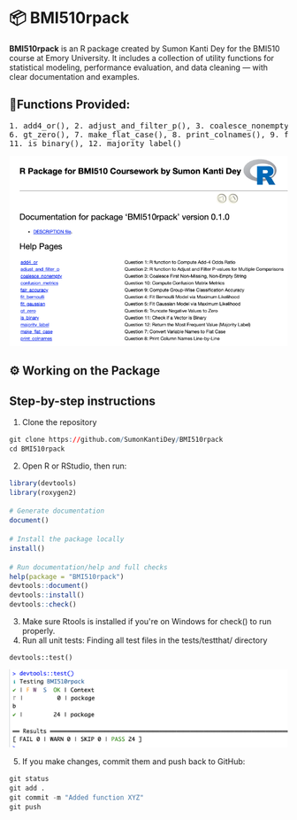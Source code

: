 # 📦 BMI510rpack

**BMI510rpack** is an R package created by Sumon Kanti Dey for the BMI510 course at Emory University. It includes a collection of utility functions for statistical modeling, performance evaluation, and data cleaning — with clear documentation and examples.


## 📌Functions Provided:
<pre>
1. add4_or(), 2. adjust_and_filter_p(), 3. coalesce_nonempty(), 4. fit_bernoulli(), 5. fit_gaussian(),
6. gt_zero(), 7. make_flat_case(), 8. print_colnames(), 9. fair_accuracy(), 10. confusion_metrics()
11. is_binary(), 12. majority_label()
</pre>
![unit_test](assets/img.png)

## ⚙️ Working on the Package

## Step-by-step instructions
1. Clone the repository
```r
git clone https://github.com/SumonKantiDey/BMI510rpack
cd BMI510rpack
```
2. Open R or RStudio, then run: 
```r
library(devtools)
library(roxygen2)

# Generate documentation
document()

# Install the package locally
install()

# Run documentation/help and full checks
help(package = "BMI510rpack")
devtools::document()
devtools::install()
devtools::check()
```

3.  Make sure Rtools is installed if you're on Windows for check() to run properly.
4. Run all unit tests: Finding all test files in the tests/testthat/ directory
```
devtools::test()
```
![unit_test](assets/unit_test.png)


5. If you make changes, commit them and push back to GitHub:
```python
git status
git add .
git commit -m "Added function XYZ"
git push
```